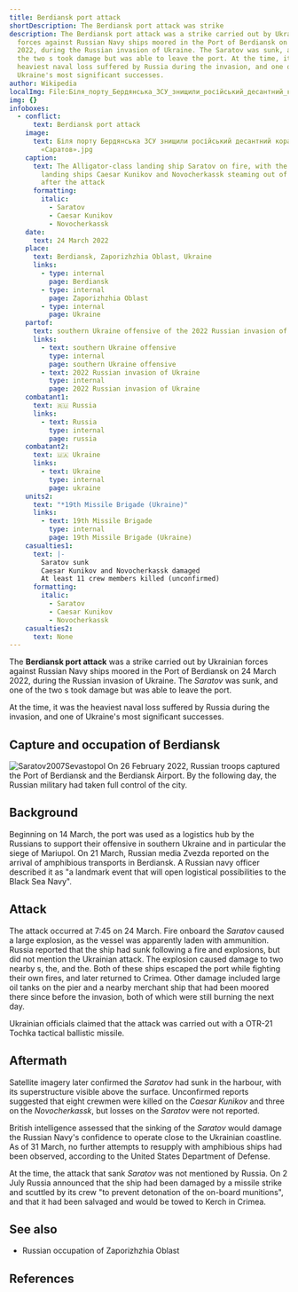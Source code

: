 ```yaml
---
title: Berdiansk port attack
shortDescription: The Berdiansk port attack was strike
description: The Berdiansk port attack was a strike carried out by Ukrainian
  forces against Russian Navy ships moored in the Port of Berdiansk on 24 March
  2022, during the Russian invasion of Ukraine. The Saratov was sunk, and one of
  the two s took damage but was able to leave the port. At the time, it was the
  heaviest naval loss suffered by Russia during the invasion, and one of
  Ukraine's most significant successes.
author: Wikipedia
localImg: File:Біля_порту_Бердянська_ЗСУ_знищили_російський_десантний_корабель_«Саратов».jpg
img: {}
infoboxes:
  - conflict:
      text: Berdiansk port attack
    image:
      text: Біля порту Бердянська ЗСУ знищили російський десантний корабель
        «Саратов».jpg
    caption:
      text: The Alligator-class landing ship Saratov on fire, with the Ropucha-class
        landing ships Caesar Kunikov and Novocherkassk steaming out of port
        after the attack
      formatting:
        italic:
          - Saratov
          - Caesar Kunikov
          - Novocherkassk
    date:
      text: 24 March 2022
    place:
      text: Berdiansk, Zaporizhzhia Oblast, Ukraine
      links:
        - type: internal
          page: Berdiansk
        - type: internal
          page: Zaporizhzhia Oblast
        - type: internal
          page: Ukraine
    partof:
      text: southern Ukraine offensive of the 2022 Russian invasion of Ukraine
      links:
        - text: southern Ukraine offensive
          type: internal
          page: southern Ukraine offensive
        - text: 2022 Russian invasion of Ukraine
          type: internal
          page: 2022 Russian invasion of Ukraine
    combatant1:
      text: 🇷🇺 Russia
      links:
        - text: Russia
          type: internal
          page: russia
    combatant2:
      text: 🇺🇦 Ukraine
      links:
        - text: Ukraine
          type: internal
          page: ukraine
    units2:
      text: "*19th Missile Brigade (Ukraine)"
      links:
        - text: 19th Missile Brigade
          type: internal
          page: 19th Missile Brigade (Ukraine)
    casualties1:
      text: |-
        Saratov sunk 
        Caesar Kunikov and Novocherkassk damaged 
        At least 11 crew members killed (unconfirmed)
      formatting:
        italic:
          - Saratov
          - Caesar Kunikov
          - Novocherkassk
    casualties2:
      text: None
---
```


The **Berdiansk port attack** was a strike carried out by Ukrainian forces against Russian Navy ships moored in the Port of Berdiansk on 24 March 2022, during the Russian invasion of Ukraine. The *Saratov* was sunk, and one of the two s took damage but was able to leave the port.

At the time, it was the heaviest naval loss suffered by Russia during the invasion, and one of Ukraine's most significant successes.

## Capture and occupation of Berdiansk
![Saratov2007Sevastopol](https://wikipedia.org/wiki/Special:Redirect/file/Saratov2007Sevastopol.jpg?)
On 26 February 2022, Russian troops captured the Port of Berdiansk and the Berdiansk Airport. By the following day, the Russian military had taken full control of the city.

## Background
Beginning on 14 March, the port was used as a logistics hub by the Russians to support their offensive in southern Ukraine and in particular the siege of Mariupol. On 21 March, Russian media Zvezda reported on the arrival of amphibious transports in Berdiansk. A Russian navy officer described it as "a landmark event that will open logistical possibilities to the Black Sea Navy".

## Attack
The attack occurred at 7:45 on 24 March. Fire onboard the *Saratov* caused a large explosion, as the vessel was apparently laden with ammunition. Russia reported that the ship had sunk following a fire and explosions, but did not mention the Ukrainian attack. The explosion caused damage to two nearby s, the, and the. Both of these ships escaped the port while fighting their own fires, and later returned to Crimea. Other damage included large oil tanks on the pier and a nearby merchant ship that had been moored there since before the invasion, both of which were still burning the next day.

Ukrainian officials claimed that the attack was carried out with a OTR-21 Tochka tactical ballistic missile.

## Aftermath
Satellite imagery later confirmed the *Saratov* had sunk in the harbour, with its superstructure visible above the surface. Unconfirmed reports suggested that eight crewmen were killed on the *Caesar Kunikov* and three on the *Novocherkassk*, but losses on the *Saratov* were not reported.

British intelligence assessed that the sinking of the *Saratov* would damage the Russian Navy's confidence to operate close to the Ukrainian coastline. As of 31 March, no further attempts to resupply with amphibious ships had been observed, according to the United States Department of Defense.

At the time, the attack that sank *Saratov* was not mentioned by Russia. On 2 July Russia announced that the ship had been damaged by a missile strike and scuttled by its crew "to prevent detonation of the on-board munitions", and that it had been salvaged and would be towed to Kerch in Crimea.

## See also
 * Russian occupation of Zaporizhzhia Oblast


## References
